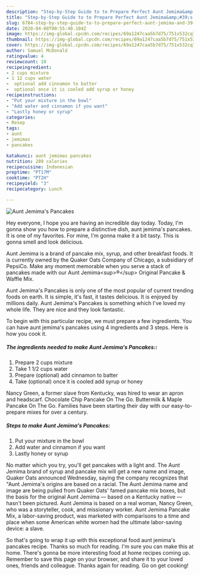 ```yaml
---
description: "Step-by-Step Guide to to Prepare Perfect Aunt Jemima&amp;#39;s Pancakes"
title: "Step-by-Step Guide to to Prepare Perfect Aunt Jemima&amp;#39;s Pancakes"
slug: 6784-step-by-step-guide-to-to-prepare-perfect-aunt-jemima-and-39-s-pancakes
date: 2020-04-08T00:55:40.104Z
image: https://img-global.cpcdn.com/recipes/69a1247caa5b7d75/751x532cq70/aunt-jemimas-pancakes-recipe-main-photo.jpg
thumbnail: https://img-global.cpcdn.com/recipes/69a1247caa5b7d75/751x532cq70/aunt-jemimas-pancakes-recipe-main-photo.jpg
cover: https://img-global.cpcdn.com/recipes/69a1247caa5b7d75/751x532cq70/aunt-jemimas-pancakes-recipe-main-photo.jpg
author: Samuel McDonald
ratingvalue: 4
reviewcount: 10
recipeingredient:
- 2 cups mixture
- 1 12 cups water
-  optional add cinnamon to batter
-  optional once it is cooled add syrup or honey
recipeinstructions:
- "Put your mixture in the bowl"
- "Add water and cinnamon if you want"
- "Lastly honey or syrup"
categories:
- Resep
tags:
- aunt
- jemimas
- pancakes

katakunci: aunt jemimas pancakes
nutrition: 289 calories
recipecuisine: Indonesian
preptime: "PT17M"
cooktime: "PT2H"
recipeyield: "3"
recipecategory: Lunch

---
```



![Aunt Jemima&#39;s Pancakes](https://img-global.cpcdn.com/recipes/69a1247caa5b7d75/751x532cq70/aunt-jemimas-pancakes-recipe-main-photo.jpg)

Hey everyone, I hope you are having an incredible day today. Today, I'm gonna show you how to prepare a distinctive dish, aunt jemima&#39;s pancakes. It is one of my favorites. For mine, I'm gonna make it a bit tasty. This is gonna smell and look delicious.

Aunt Jemima is a brand of pancake mix, syrup, and other breakfast foods. It is currently owned by the Quaker Oats Company of Chicago, a subsidiary of PepsiCo. Make any moment memorable when you serve a stack of pancakes made with our Aunt Jemima&lt;sup&gt;®&lt;/sup&gt; Original Pancake &amp; Waffle Mix.

Aunt Jemima&#39;s Pancakes is only one of the most popular of current trending foods on earth. It is simple, it's fast, it tastes delicious. It is enjoyed by millions daily. Aunt Jemima&#39;s Pancakes is something which I've loved my whole life. They are nice and they look fantastic.


To begin with this particular recipe, we must prepare a few ingredients. You can have aunt jemima&#39;s pancakes using 4 ingredients and 3 steps. Here is how you cook it.

##### The ingredients needed to make Aunt Jemima&#39;s Pancakes::

1. Prepare 2 cups mixture
1. Take 1 1/2 cups water
1. Prepare  (optional) add cinnamon to batter
1. Take  (optional) once it is cooled add syrup or honey


Nancy Green, a former slave from Kentucky, was hired to wear an apron and headscarf. Chocolate Chip Pancake On The Go. Buttermilk &amp; Maple Pancake On The Go. Families have been starting their day with our easy-to-prepare mixes for over a century. 

##### Steps to make Aunt Jemima&#39;s Pancakes:

1. Put your mixture in the bowl
1. Add water and cinnamon if you want
1. Lastly honey or syrup


No matter which you try, you&#39;ll get pancakes with a light and. The Aunt Jemima brand of syrup and pancake mix will get a new name and image, Quaker Oats announced Wednesday, saying the company recognizes that &#34;Aunt Jemima&#39;s origins are based on a racial. The Aunt Jemima name and image are being pulled from Quaker Oats&#39; famed pancake mix boxes, but the basis for the original Aunt Jemima — based on a Kentucky native — hasn&#39;t been pictured. Aunt Jemima is based on a real woman, Nancy Green, who was a storyteller, cook, and missionary worker. Aunt Jemima Pancake Mix, a labor-saving product, was marketed with comparisons to a time and place when some American white women had the ultimate labor-saving device: a slave. 

So that's going to wrap it up with this exceptional food aunt jemima&#39;s pancakes recipe. Thanks so much for reading. I'm sure you can make this at home. There's gonna be more interesting food at home recipes coming up. Remember to save this page on your browser, and share it to your loved ones, friends and colleague. Thanks again for reading. Go on get cooking!
